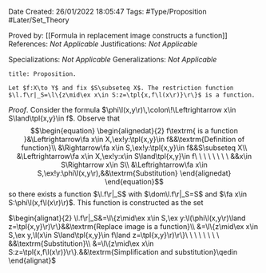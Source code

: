 <div class="topSpace"></div>

Date Created: 26/01/2022 18:05:47
Tags: #Type/Proposition #Later/Set_Theory

Proved by: [[Formula in replacement image constructs a function]]
References: _Not Applicable_
Justifications: _Not Applicable_

Specializations: _Not Applicable_
Generalizations: _Not Applicable_

``` ad-Proposition
title: Proposition.

Let $f:X\to Y$ and fix $S\subseteq X$. The restriction function $\l.f\r|_S=\l\{z\mid\ex x\in S:z=\tpl{x,f\l(x\r)}\r\}$ is a function.

```

_Proof_. Consider the formula $\phi\l(x,y\r)\,\colon\!\Leftrightarrow x\in S\land\tpl{x,y}\in f$. Observe that
$$\begin{equation}
    \begin{alignedat}{2}
        f\textrm{ is a function }&\Leftrightarrow\fa x\in X,\ex!y:\tpl{x,y}\in f&&\textrm{Definition of function}\\
        &\Rightarrow\fa x\in S,\ex!y:\tpl{x,y}\in f&&S\subseteq X\\
        &\Leftrightarrow\fa x\in X,\ex!y:x\in S\land\tpl{x,y}\in f\ \ \ \ \ \ \ \ &&x\in S\Rightarrow x\in S\\
        &\Leftrightarrow\fa x\in S,\ex!y:\phi\l(x,y\r),&&\textrm{Substitution}
    \end{alignedat}
\end{equation}$$
so there exists a function $\l.f\r|_S$ with $\dom\l.f\r|_S=S$ and $\fa x\in S:\phi\l(x,f\l(x\r)\r)$. This function is constructed as the set

$\begin{alignat}{2}
    \l.f\r|_S&=\l\{z\mid\ex x\in S,\ex y:\l(\phi\l(x,y\r)\land z=\tpl{x,y}\r)\r\}&&\textrm{Replace image is a function}\\
    &=\l\{z\mid\ex x\in S,\ex y,\l(x\in S\land\tpl{x,y}\in f\land z=\tpl{x,y}\r)\r\}\ \ \ \ \ \ \ \ &&\textrm{Substitution}\\
    &=\l\{z\mid\ex x\in S:z=\tpl{x,f\l(x\r)}\r\}.&&\textrm{Simplification and substitution}\qedin
\end{alignat}$
